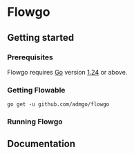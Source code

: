 # Flowgo

## Getting started

### Prerequisites

Flowgo requires [Go](https://go.dev/) version [1.24](https://go.dev/doc/devel/release#go1.24.0) or above.

### Getting Flowable
```shell
go get -u github.com/admgo/flowgo
```

### Running Flowgo

## Documentation